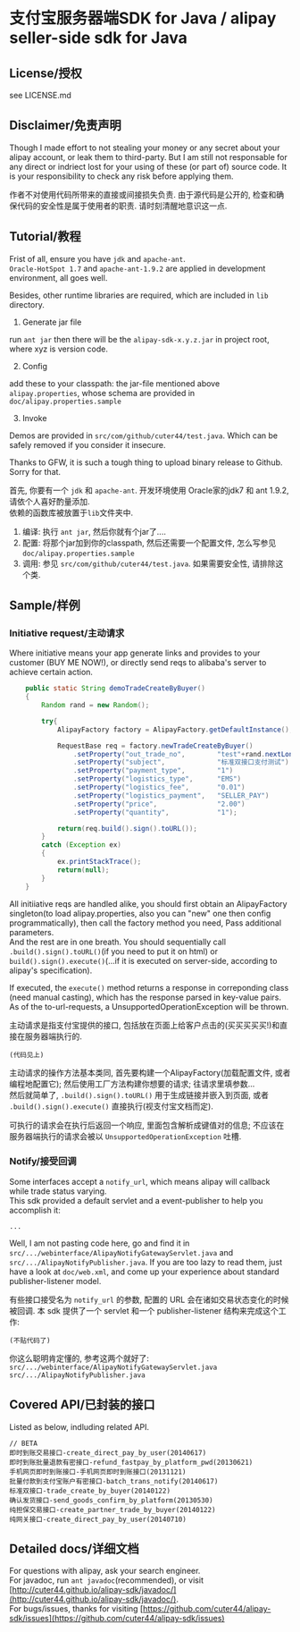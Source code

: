 # 支付宝服务器端SDK for Java / alipay seller-side sdk for Java  

## License/授权

see LICENSE.md

## Disclaimer/免责声明

Though I made effort to not stealing your money or any secret about your alipay account, or leak them to third-party. But I am still not responsable for any direct or indriect lost for your using of these (or part of) source code. It is your responsibility to check any risk before applying them.  

作者不对使用代码所带来的直接或间接损失负责. 由于源代码是公开的, 检查和确保代码的安全性是属于使用者的职责. 请时刻清醒地意识这一点.  

## Tutorial/教程

Frist of all, ensure you have `jdk` and `apache-ant`.  
`Oracle-HotSpot 1.7` and `apache-ant-1.9.2` are applied in development environment, all goes well.  

Besides, other runtime libraries are required, which are included in `lib` directory.

1. Generate jar file

run `ant jar`
then there will be the `alipay-sdk-x.y.z.jar` in project root, where xyz is version code.

2. Config

add these to your classpath:
the jar-file mentioned above
`alipay.properties`, whose schema are provided in `doc/alipay.properties.sample`

3. Invoke

Demos are provided in `src/com/github/cuter44/test.java`. Which can be safely removed if you consider it insecure.

Thanks to GFW, it is such a tough thing to upload binary release to Github. Sorry for that.  

首先, 你要有一个 `jdk` 和 `apache-ant`. 开发环境使用 Oracle家的jdk7 和 ant 1.9.2, 请依个人喜好酌量添加.  
依赖的函数库被放置于`lib`文件夹中.

1. 编译: 执行 `ant jar`, 然后你就有个jar了....  
2. 配置: 将那个jar加到你的classpath, 然后还需要一个配置文件, 怎么写参见 `doc/alipay.properties.sample`  
3. 调用: 参见 `src/com/github/cuter44/test.java`. 如果需要安全性, 请排除这个类.

## Sample/样例

### Initiative request/主动请求

Where initiative means your app generate links and provides to your customer (BUY ME NOW!), or directly send reqs to alibaba's server to achieve certain action.

```Java
    public static String demoTradeCreateByBuyer()
    {
        Random rand = new Random();

        try{
            AlipayFactory factory = AlipayFactory.getDefaultInstance();

            RequestBase req = factory.newTradeCreateByBuyer()
                .setProperty("out_trade_no",        "test"+rand.nextLong())
                .setProperty("subject",             "标准双接口支付测试")
                .setProperty("payment_type",        "1")
                .setProperty("logistics_type",      "EMS")
                .setProperty("logistics_fee",       "0.01")
                .setProperty("logistics_payment",   "SELLER_PAY")
                .setProperty("price",               "2.00")
                .setProperty("quantity",            "1");

            return(req.build().sign().toURL());
        }
        catch (Exception ex)
        {
            ex.printStackTrace();
            return(null);
        }
    }
```

All initiiative reqs are handled alike, you should first obtain an AlipayFactory singleton(to load alipay.properties, also you can "new" one then config programmatically), then call the factory method you need, Pass additional parameters.  
And the rest are in one breath. You should sequentially call `.build().sign().toURL()`(if you need to put it on html) or `build().sign().execute()`(...if it is executed on server-side, according to alipay's specification).

If executed, the `execute()` method returns a response in correponding class (need manual casting), which has the response parsed in key-value pairs. As of the to-url-requests, a UnsupportedOperationException will be thrown.

主动请求是指支付宝提供的接口, 包括放在页面上给客户点击的(买买买买买!)和直接在服务器端执行的.

```
(代码见上)
```

主动请求的操作方法基本类同, 首先要构建一个AlipayFactory(加载配置文件, 或者编程地配置它); 然后使用工厂方法构建你想要的请求; 往请求里填参数...  
然后就简单了, `.build().sign().toURL()` 用于生成链接并嵌入到页面, 或者 `.build().sign().execute()` 直接执行(视支付宝文档而定).

可执行的请求会在执行后返回一个响应, 里面包含解析成键值对的信息; 不应该在服务器端执行的请求会被以 `UnsupportedOperationException` 吐槽.


### Notify/接受回调

Some interfaces accept a `notify_url`, which means alipay will callback while trade status varying.  
This sdk provided a default servlet and a event-publisher to help you accomplish it:

```
...
```

Well, I am not pasting code here, go and find it in `src/.../webinterface/AlipayNotifyGatewayServlet.java` and `src/.../AlipayNotifyPublisher.java`. If you are too lazy to read them, just have a look at `doc/web.xml`, and come up your experience about standard publisher-listener model.

有些接口接受名为 `notify_url` 的参数, 配置的 URL 会在诸如交易状态变化的时候被回调.
本 sdk 提供了一个 servlet 和一个 publisher-listener 结构来完成这个工作:

```
(不贴代码了)
```

你这么聪明肯定懂的, 参考这两个就好了:
`src/.../webinterface/AlipayNotifyGatewayServlet.java`   
`src/.../AlipayNotifyPublisher.java`  

## Covered API/已封装的接口

Listed as below, indluding related API.

```
// BETA
即时到账交易接口-create_direct_pay_by_user(20140617)
即时到账批量退款有密接口-refund_fastpay_by_platform_pwd(20130621)
手机网页即时到账接口-手机网页即时到账接口(20131121)
批量付款到支付宝账户有密接口-batch_trans_notify(20140617)
标准双接口-trade_create_by_buyer(20140122)
确认发货接口-send_goods_confirm_by_platform(20130530)
纯担保交易接口-create_partner_trade_by_buyer(20140122)
纯网关接口-create_direct_pay_by_user(20140710)
```

## Detailed docs/详细文档

For questions with alipay, ask your search engineer.  
For javadoc, run `ant javadoc`(recommended), or visit [http://cuter44.github.io/alipay-sdk/javadoc/](http://cuter44.github.io/alipay-sdk/javadoc/).  
For bugs/issues, thanks for visiting [https://github.com/cuter44/alipay-sdk/issues](https://github.com/cuter44/alipay-sdk/issues)  
